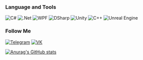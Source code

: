 ### Language and Tools
![C#](https://img.shields.io/badge/-C%23-090909?style=for-the-badge&logo=csharp&logoColor=a931c4)
![.Net](https://img.shields.io/badge/-Framework-090909?style=for-the-badge&logo=.net&logoColor=5feb34)
![WPF](https://img.shields.io/badge/-WPF-090909?style=for-the-badge&logo=windows&logoColor=4287f5)
![DSharp](https://img.shields.io/badge/-DSharp-090909?style=for-the-badge&logo=Discord&logoColor=eb9c34)
![Unity](https://img.shields.io/badge/-Unity-090909?style=for-the-badge&logo=Unity&logoColor=b0acad)
![C++](https://img.shields.io/badge/-C++-090909?style=for-the-badge&logo=Cplusplus&logoColor=b0acad)
![Unreal Engine](https://img.shields.io/badge/-UnrealEngine-090909?style=for-the-badge&logo=UnrealEngine&logoColor=b0acad)



### Follow Me
[![Telegram](https://img.shields.io/badge/-Telegram-090909?style=for-the-badge&logo=telegram)](https://t.me/viknsagit)
[![VK](https://img.shields.io/badge/-VK-090909?style=for-the-badge&logo=vk&logoColor=fffff)](https://vk.com/viknsagit)

[![Anurag's GitHub stats](https://github-readme-stats.vercel.app/api?username=viknsagit&count_private=true&show_icons=true&theme=synthwave)](https://github.com/anuraghazra/github-readme-stats)


